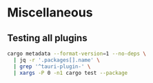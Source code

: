 # Miscellaneous

## Testing all plugins

```bash
cargo metadata --format-version=1 --no-deps \
  | jq -r '.packages[].name' \
  | grep '^tauri-plugin-' \
  | xargs -P 0 -n1 cargo test --package
```
